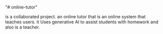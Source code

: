 "# online-tutor" 

is a collaborated project. 
an online tutor that is an online system that teaches users.
it Uses generative AI to assist students with homework and also is a teacher.
